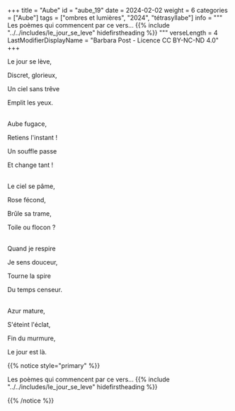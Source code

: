+++
title = "Aube"
id = "aube_19"
date = 2024-02-02
weight = 6
categories = ["Aube"]
tags = ["ombres et lumières", "2024", "tétrasyllabe"]
info = """
Les poèmes qui commencent par ce vers...
{{% include "../../includes/le_jour_se_leve" hidefirstheading %}}
"""
verseLength = 4
LastModifierDisplayName = "Barbara Post - Licence CC BY-NC-ND 4.0"
+++

Le jour se lève,

Discret, glorieux,

Un ciel sans trêve 

Emplit les yeux.

 \
Aube fugace,

Retiens l'instant !

Un souffle passe

Et change tant !

 \
Le ciel se pâme,

Rose fécond,

Brûle sa trame,

Toile ou flocon ?

 \
Quand je respire

Je sens douceur,

Tourne la spire

Du temps censeur.

 \
Azur mature,

S'éteint l'éclat,

Fin du murmure,

Le jour est là.

{{% notice style="primary" %}}

Les poèmes qui commencent par ce vers...
{{% include "../../includes/le_jour_se_leve" hidefirstheading %}}

{{% /notice %}}
